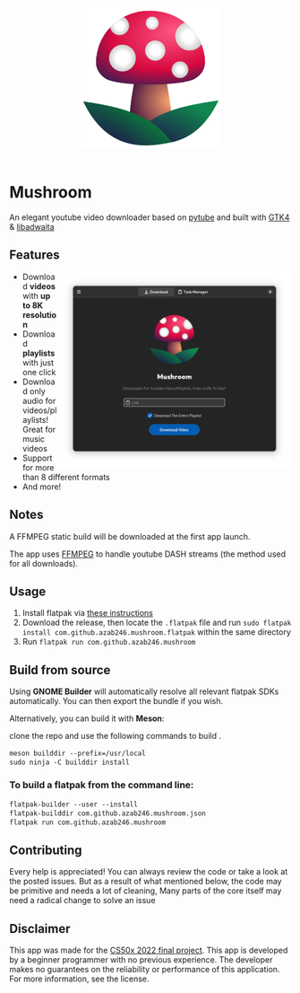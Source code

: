 <p align="center">
  <img src="https://raw.githubusercontent.com/azab246/Mushroom/Main/src/res/Mushroom.svg" height="250px" vspace="20px" alt="Mushroom logo">
</p>
 
# Mushroom 
An elegant youtube video downloader based on [pytube](https://github.com/pytube/pytube) and built with [GTK4](https://github.com/GNOME/pygobject) & [libadwaita](https://gitlab.gnome.org/GNOME/libadwaita)

## Features
<img src="https://raw.githubusercontent.com/azab246/Mushroom/Main/Screenshots/01-dark-prealpha.png" height="350px" align="right" alt="Main menu screenshot">

- Download __videos__ with __up to 8K resolution__
- Download __playlists__ with just one click
- Download only audio for videos/playlists! Great for music videos
- Support for more than 8 different formats
- And more!

## Notes
A FFMPEG static build will be downloaded at the first app launch.

The app uses [FFMPEG](https://ffmpeg.org/) to handle youtube DASH streams (the method used for all downloads).

## Usage
1. Install flatpak via [these instructions](https://flatpak.org/setup/)
2. Download the release, then locate the `.flatpak` file and run `sudo flatpak install com.github.azab246.mushroom.flatpak` within the same directory
3. Run `flatpak run com.github.azab246.mushroom`

## Build from source

Using __GNOME Builder__ will automatically resolve all relevant flatpak SDKs automatically. You can then export the bundle if you wish.

Alternatively, you can build it with __Meson__:

 clone the repo and use the following commands to build .

    meson builddir --prefix=/usr/local
    sudo ninja -C builddir install

### To build a flatpak from the command line:


    flatpak-builder --user --install 
    flatpak-builddir com.github.azab246.mushroom.json
    flatpak run com.github.azab246.mushroom

## Contributing

Every help is appreciated! You can always review the code or take a look at the posted issues. But as a result of what mentioned below, the code may be primitive and needs a lot of cleaning, Many parts of the core itself may need a radical change to solve an issue

## Disclaimer
This app was made for the [CS50x 2022 final project](https://cs50.harvard.edu/x/2022/).
This app is developed by a beginner programmer with no previous experience. The developer makes no guarantees on the reliability or performance of this application. For more information, see the license.
